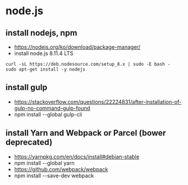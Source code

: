 # node.js

<!--
description = 정리자료
tag = node
-->

## install nodejs, npm
- https://nodejs.org/ko/download/package-manager/
- install node.js 8.11.4 LTS

```
curl -sL https://deb.nodesource.com/setup_8.x | sudo -E bash -
sudo apt-get install -y nodejs
```

## install gulp
- https://stackoverflow.com/questions/22224831/after-installation-of-gulp-no-command-gulp-found
- npm install --global gulp-cli

## install Yarn and Webpack or Parcel (bower deprecated)
- https://yarnpkg.com/en/docs/install#debian-stable
- npm install --global yarn
- https://github.com/webpack/webpack
- npm install --save-dev webpack

